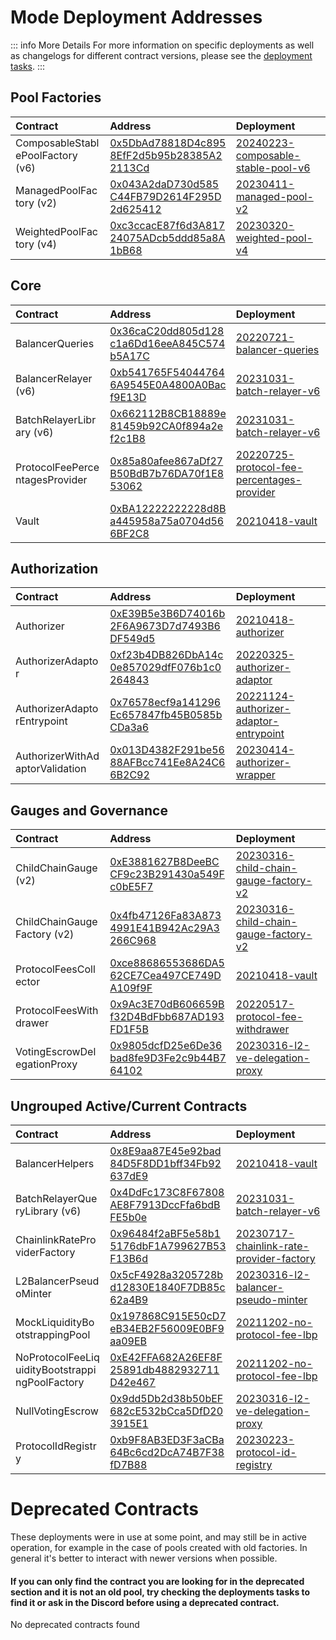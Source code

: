 

# Mode Deployment Addresses

::: info More Details
For more information on specific deployments as well as changelogs for different contract versions, please see the [deployment tasks](https://github.com/balancer/balancer-deployments/tree/master/tasks).
:::

## Pool Factories

| Contract                         | Address                                                                                                                    | Deployment                                                                                                                                  |
|:---------------------------------|:---------------------------------------------------------------------------------------------------------------------------|:--------------------------------------------------------------------------------------------------------------------------------------------|
| ComposableStablePoolFactory (v6) | [0x5DbAd78818D4c8958EfF2d5b95b28385A22113Cd](https://modescan.io//address/0x5DbAd78818D4c8958EfF2d5b95b28385A22113Cd#code) | [20240223-composable-stable-pool-v6](https://github.com/balancer/balancer-deployments/blob/master/tasks/20240223-composable-stable-pool-v6) |
| ManagedPoolFactory (v2)          | [0x043A2daD730d585C44FB79D2614F295D2d625412](https://modescan.io//address/0x043A2daD730d585C44FB79D2614F295D2d625412#code) | [20230411-managed-pool-v2](https://github.com/balancer/balancer-deployments/blob/master/tasks/20230411-managed-pool-v2)                     |
| WeightedPoolFactory (v4)         | [0xc3ccacE87f6d3A81724075ADcb5ddd85a8A1bB68](https://modescan.io//address/0xc3ccacE87f6d3A81724075ADcb5ddd85a8A1bB68#code) | [20230320-weighted-pool-v4](https://github.com/balancer/balancer-deployments/blob/master/tasks/20230320-weighted-pool-v4)                   |

## Core

| Contract                       | Address                                                                                                                    | Deployment                                                                                                                                                  |
|:-------------------------------|:---------------------------------------------------------------------------------------------------------------------------|:------------------------------------------------------------------------------------------------------------------------------------------------------------|
| BalancerQueries                | [0x36caC20dd805d128c1a6Dd16eeA845C574b5A17C](https://modescan.io//address/0x36caC20dd805d128c1a6Dd16eeA845C574b5A17C#code) | [20220721-balancer-queries](https://github.com/balancer/balancer-deployments/blob/master/tasks/20220721-balancer-queries)                                   |
| BalancerRelayer (v6)           | [0xb541765F540447646A9545E0A4800A0Bacf9E13D](https://modescan.io//address/0xb541765F540447646A9545E0A4800A0Bacf9E13D#code) | [20231031-batch-relayer-v6](https://github.com/balancer/balancer-deployments/blob/master/tasks/20231031-batch-relayer-v6)                                   |
| BatchRelayerLibrary (v6)       | [0x662112B8CB18889e81459b92CA0f894a2ef2c1B8](https://modescan.io//address/0x662112B8CB18889e81459b92CA0f894a2ef2c1B8#code) | [20231031-batch-relayer-v6](https://github.com/balancer/balancer-deployments/blob/master/tasks/20231031-batch-relayer-v6)                                   |
| ProtocolFeePercentagesProvider | [0x85a80afee867aDf27B50BdB7b76DA70f1E853062](https://modescan.io//address/0x85a80afee867aDf27B50BdB7b76DA70f1E853062#code) | [20220725-protocol-fee-percentages-provider](https://github.com/balancer/balancer-deployments/blob/master/tasks/20220725-protocol-fee-percentages-provider) |
| Vault                          | [0xBA12222222228d8Ba445958a75a0704d566BF2C8](https://modescan.io//address/0xBA12222222228d8Ba445958a75a0704d566BF2C8#code) | [20210418-vault](https://github.com/balancer/balancer-deployments/blob/master/tasks/20210418-vault)                                                         |

## Authorization

| Contract                        | Address                                                                                                                    | Deployment                                                                                                                                          |
|:--------------------------------|:---------------------------------------------------------------------------------------------------------------------------|:----------------------------------------------------------------------------------------------------------------------------------------------------|
| Authorizer                      | [0xE39B5e3B6D74016b2F6A9673D7d7493B6DF549d5](https://modescan.io//address/0xE39B5e3B6D74016b2F6A9673D7d7493B6DF549d5#code) | [20210418-authorizer](https://github.com/balancer/balancer-deployments/blob/master/tasks/20210418-authorizer)                                       |
| AuthorizerAdaptor               | [0xf23b4DB826DbA14c0e857029dfF076b1c0264843](https://modescan.io//address/0xf23b4DB826DbA14c0e857029dfF076b1c0264843#code) | [20220325-authorizer-adaptor](https://github.com/balancer/balancer-deployments/blob/master/tasks/20220325-authorizer-adaptor)                       |
| AuthorizerAdaptorEntrypoint     | [0x76578ecf9a141296Ec657847fb45B0585bCDa3a6](https://modescan.io//address/0x76578ecf9a141296Ec657847fb45B0585bCDa3a6#code) | [20221124-authorizer-adaptor-entrypoint](https://github.com/balancer/balancer-deployments/blob/master/tasks/20221124-authorizer-adaptor-entrypoint) |
| AuthorizerWithAdaptorValidation | [0x013D4382F291be5688AFBcc741Ee8A24C66B2C92](https://modescan.io//address/0x013D4382F291be5688AFBcc741Ee8A24C66B2C92#code) | [20230414-authorizer-wrapper](https://github.com/balancer/balancer-deployments/blob/master/tasks/20230414-authorizer-wrapper)                       |

## Gauges and Governance

| Contract                    | Address                                                                                                                    | Deployment                                                                                                                                        |
|:----------------------------|:---------------------------------------------------------------------------------------------------------------------------|:--------------------------------------------------------------------------------------------------------------------------------------------------|
| ChildChainGauge (v2)        | [0xE3881627B8DeeBCCF9c23B291430a549Fc0bE5F7](https://modescan.io//address/0xE3881627B8DeeBCCF9c23B291430a549Fc0bE5F7#code) | [20230316-child-chain-gauge-factory-v2](https://github.com/balancer/balancer-deployments/blob/master/tasks/20230316-child-chain-gauge-factory-v2) |
| ChildChainGaugeFactory (v2) | [0x4fb47126Fa83A8734991E41B942Ac29A3266C968](https://modescan.io//address/0x4fb47126Fa83A8734991E41B942Ac29A3266C968#code) | [20230316-child-chain-gauge-factory-v2](https://github.com/balancer/balancer-deployments/blob/master/tasks/20230316-child-chain-gauge-factory-v2) |
| ProtocolFeesCollector       | [0xce88686553686DA562CE7Cea497CE749DA109f9F](https://modescan.io//address/0xce88686553686DA562CE7Cea497CE749DA109f9F#code) | [20210418-vault](https://github.com/balancer/balancer-deployments/blob/master/tasks/20210418-vault)                                               |
| ProtocolFeesWithdrawer      | [0x9Ac3E70dB606659Bf32D4BdFbb687AD193FD1F5B](https://modescan.io//address/0x9Ac3E70dB606659Bf32D4BdFbb687AD193FD1F5B#code) | [20220517-protocol-fee-withdrawer](https://github.com/balancer/balancer-deployments/blob/master/tasks/20220517-protocol-fee-withdrawer)           |
| VotingEscrowDelegationProxy | [0x9805dcfD25e6De36bad8fe9D3Fe2c9b44B764102](https://modescan.io//address/0x9805dcfD25e6De36bad8fe9D3Fe2c9b44B764102#code) | [20230316-l2-ve-delegation-proxy](https://github.com/balancer/balancer-deployments/blob/master/tasks/20230316-l2-ve-delegation-proxy)             |

## Ungrouped Active/Current Contracts
    
    
| Contract                                       | Address                                                                                                                    | Deployment                                                                                                                                              |
|:-----------------------------------------------|:---------------------------------------------------------------------------------------------------------------------------|:--------------------------------------------------------------------------------------------------------------------------------------------------------|
| BalancerHelpers                                | [0x8E9aa87E45e92bad84D5F8DD1bff34Fb92637dE9](https://modescan.io//address/0x8E9aa87E45e92bad84D5F8DD1bff34Fb92637dE9#code) | [20210418-vault](https://github.com/balancer/balancer-deployments/blob/master/tasks/20210418-vault)                                                     |
| BatchRelayerQueryLibrary (v6)                  | [0x4DdFc173C8F67808AE8F7913DccFfa6bdBFE5b0e](https://modescan.io//address/0x4DdFc173C8F67808AE8F7913DccFfa6bdBFE5b0e#code) | [20231031-batch-relayer-v6](https://github.com/balancer/balancer-deployments/blob/master/tasks/20231031-batch-relayer-v6)                               |
| ChainlinkRateProviderFactory                   | [0x96484f2aBF5e58b15176dbF1A799627B53F13B6d](https://modescan.io//address/0x96484f2aBF5e58b15176dbF1A799627B53F13B6d#code) | [20230717-chainlink-rate-provider-factory](https://github.com/balancer/balancer-deployments/blob/master/tasks/20230717-chainlink-rate-provider-factory) |
| L2BalancerPseudoMinter                         | [0x5cF4928a3205728bd12830E1840F7DB85c62a4B9](https://modescan.io//address/0x5cF4928a3205728bd12830E1840F7DB85c62a4B9#code) | [20230316-l2-balancer-pseudo-minter](https://github.com/balancer/balancer-deployments/blob/master/tasks/20230316-l2-balancer-pseudo-minter)             |
| MockLiquidityBootstrappingPool                 | [0x197868C915E50cD7eB34EB2F56009E0BF9aa09EB](https://modescan.io//address/0x197868C915E50cD7eB34EB2F56009E0BF9aa09EB#code) | [20211202-no-protocol-fee-lbp](https://github.com/balancer/balancer-deployments/blob/master/tasks/20211202-no-protocol-fee-lbp)                         |
| NoProtocolFeeLiquidityBootstrappingPoolFactory | [0xE42FFA682A26EF8F25891db4882932711D42e467](https://modescan.io//address/0xE42FFA682A26EF8F25891db4882932711D42e467#code) | [20211202-no-protocol-fee-lbp](https://github.com/balancer/balancer-deployments/blob/master/tasks/20211202-no-protocol-fee-lbp)                         |
| NullVotingEscrow                               | [0x9dd5Db2d38b50bEF682cE532bCca5DfD203915E1](https://modescan.io//address/0x9dd5Db2d38b50bEF682cE532bCca5DfD203915E1#code) | [20230316-l2-ve-delegation-proxy](https://github.com/balancer/balancer-deployments/blob/master/tasks/20230316-l2-ve-delegation-proxy)                   |
| ProtocolIdRegistry                             | [0xb9F8AB3ED3F3aCBa64Bc6cd2DcA74B7F38fD7B88](https://modescan.io//address/0xb9F8AB3ED3F3aCBa64Bc6cd2DcA74B7F38fD7B88#code) | [20230223-protocol-id-registry](https://github.com/balancer/balancer-deployments/blob/master/tasks/20230223-protocol-id-registry)                       |
    
    
# Deprecated Contracts

These deployments were in use at some point, and may still be in active operation, for example in the case of pools created with old factories.  In general it's better to interact with newer versions when possible.

#### If you can only find the contract you are looking for in the deprecated section and it is not an old pool, try checking the deployments tasks to find it or ask in the Discord before using a deprecated contract.

    
No deprecated contracts found

    
<style scoped>
table {
    display: table;
    width: 100%;
}
table th:first-of-type, td:first-of-type {
    width: 30%;
}
table th:nth-of-type(2) {
    width: 40%;
}
td {
    max-width: 0;
    overflow: hidden;
}
</style>

